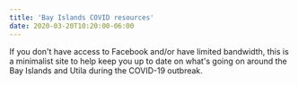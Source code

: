 ```yaml
---
title: 'Bay Islands COVID resources'
date: 2020-03-20T10:20:00-06:00
---
```


If you don't have access to Facebook and/or have limited bandwidth, this is a
minimalist site to help keep you up to date on what's going on around the Bay
Islands and Utila during the COVID-19 outbreak.
